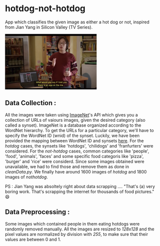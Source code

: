 # hotdog-not-hotdog

App which classifies the given image as either a hot dog or not, inspired from Jian Yang in Silicon Valley (TV Series).  
  
<img src="./git-images/jian.jpeg" width="60%">  

## Data Collection :

All the images were taken using [ImageNet](http://image-net.org/download-API)'s API which gives you a collection of URLs of vaiours images, given the desired category (also called a synset). ImageNet is a database organized according to the WordNet hierarchy. To get the URLs for a particular category, we'll have to specify the WordNet ID (wnid) of the synset. Luckily, we have been provided the mapping between WordNet ID and synsets [here](http://image-net.org/archive/words.txt). For the *hotdog* cases, the synsets like 'hotdogs', 'chilidogs' and 'franfurters' were considered. For the *not-hotdog* cases, common categories like 'people', 'food', 'animals', 'faces' and some specific food categoris like 'pizza', 'burger' and 'rice' were considerd. Since some images obtained were unavailable, we had to find those and remove them as done in *cleanData.py*. We finally have around 1600 images of *hotdog* and 1800 images of *nothotdog*.  
  
PS : Jian Yang was absoltely right about data scrapping .... "That's (a) very boring work. That's scrapping the internet for thousands of food pictures." :smile:

## Data Preprocessing :
Some images which contained people in them eating hotdogs were randomly removed manually. All the images are resized to *128x128* and the pixel values are normalized by division with *255*, to make sure that their values are between 0 and 1.
